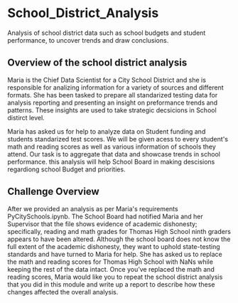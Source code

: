 # School_District_Analysis
Analysis of school district data such as school budgets and student performance, to uncover trends and draw conclusions.

## Overview of the school district analysis
Maria is the Chief Data Scientist for a City School District and she is responsible for analizing information for a variety of sources and different formats. She has been tasked to prepare all standarized testing data for analysis reporting and presenting an insight on preformance trends and patterns. These insights are used to take strategic decsicions in School distirct level.

Maria has asked us for help to analyze data on Student funding  and students standarized test scores. We will be given acess to every student's math and reading scores as well as various information of schools they attend. Our task is to aggregate that data and showcase trends in school performance. this analysis will help School Board in making descisions regardiong school Budget and priorities.


## Challenge Overview
After we provided an analysis as per Maria's requirements PyCitySchools.ipynb. The School Board had notified Maria and her Supervisor that the file shows evidence of academic dishonesty; specifically, reading and math grades for Thomas High School ninth graders appears to have been altered. 
Although the school board does not know the full extent of the academic dishonesty, they want to uphold state-testing standards and have turned to Maria for help. 
She has asked us to replace the math and reading scores for Thomas High School with NaNs while keeping the rest of the data intact. Once you’ve replaced the math and reading scores, Maria would like you to repeat the school district analysis that you did in this module and write up a report to describe how these changes affected the overall analysis.

